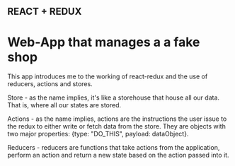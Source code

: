 ## REACT + REDUX
# Web-App that manages a a fake shop

This app introduces me to the working of react-redux and the use of reducers, actions and stores. 

Store - as the name implies, it's like a storehouse that house all our data. That is, where all our states are stored.

Actions - as the name implies, actions are the instructions the user issue to the redux to either write or fetch data from the store. They are objects with two major properties: {type: "DO_THIS", payload: dataObject}.

Reducers - reducers are functions that take actions from the application, perform an action and return a new state based on the action passed into it.